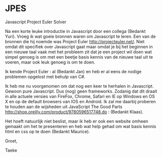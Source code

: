 JPES
====

Javascript Project Euler Solver

Na een korte leuke introductie in Javascript door een collega (Bedankt Yuri). Vroeg ik wat goeie bronnen waren om Javascript te leren. Een van de bronnen die hij noemde was Project Euler http://projecteuler.net/. Niet omdat dit specifiek over Javascript gaat maar omdat je bij het beginnen in een nieuwe taal vaak met het probleem zit dat je een project wil doen wat simpel genoeg is om met een beetje basis kennis van de nieuwe taal uit te voeren, maar ook leuk genoeg is om te doen.

Ik kende Project Euler : al (Bedankt Jan) en heb er al eens de nodige problemen opgelost met behulp van C#. 

Ik heb me nu voorgenomen om dat nog een keer te herhalen in Javascript. Gewoon pure Javascript. Dus (nog) geen frameworks. Zodanig dat dit draait in alle actuele versies van FireFox, Chrome, Safari en IE op Windows en OS X en op de default browsers van IOS en Android. Ik zal me daarbij proberen te houden aan de wijsheden uit JavaScript The Good Parts http://shop.oreilly.com/product/9780596517748.do : (Bedankt Klaas). 

Het hoeft natuurlijk niet beslist, maar ik heb er ook een website omheen gemaakt om het te presenteren en heb wat help gehad om wat basis kennis html en css op te doen (Bedankt Maurice).

Groet,

Taeke